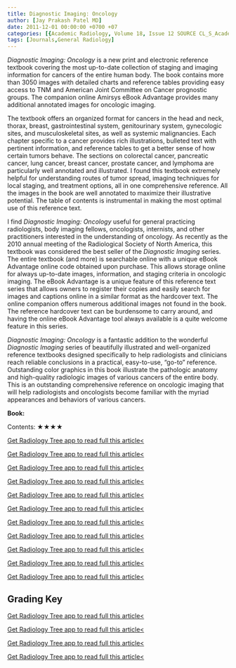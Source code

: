 ```yaml
---
title: Diagnostic Imaging: Oncology
author: [Jay Prakash Patel MD]
date: 2011-12-01 00:00:00 +0700 +07
categories: [{Academic Radiology, Volume 18, Issue 12 SOURCE CL_S_AcademicRadiologyVolume18Issue12 1}]
tags: [Journals,General Radiology]
---
```

_Diagnostic Imaging: Oncology_ is a new print and electronic reference textbook covering the most up-to-date collection of staging and imaging information for cancers of the entire human body. The book contains more than 3050 images with detailed charts and reference tables providing easy access to TNM and American Joint Committee on Cancer prognostic groups. The companion online Amirsys eBook Advantage provides many additional annotated images for oncologic imaging.

The textbook offers an organized format for cancers in the head and neck, thorax, breast, gastrointestinal system, genitourinary system, gynecologic sites, and musculoskeletal sites, as well as systemic malignancies. Each chapter specific to a cancer provides rich illustrations, bulleted text with pertinent information, and reference tables to get a better sense of how certain tumors behave. The sections on colorectal cancer, pancreatic cancer, lung cancer, breast cancer, prostate cancer, and lymphoma are particularly well annotated and illustrated. I found this textbook extremely helpful for understanding routes of tumor spread, imaging techniques for local staging, and treatment options, all in one comprehensive reference. All the images in the book are well annotated to maximize their illustrative potential. The table of contents is instrumental in making the most optimal use of this reference text.

I find _Diagnostic Imaging: Oncology_ useful for general practicing radiologists, body imaging fellows, oncologists, internists, and other practitioners interested in the understanding of oncology. As recently as the 2010 annual meeting of the Radiological Society of North America, this textbook was considered the best seller of the _Diagnostic Imaging_ series. The entire textbook (and more) is searchable online with a unique eBook Advantage online code obtained upon purchase. This allows storage online for always up-to-date images, information, and staging criteria in oncologic imaging. The eBook Advantage is a unique feature of this reference text series that allows owners to register their copies and easily search for images and captions online in a similar format as the hardcover text. The online companion offers numerous additional images not found in the book. The reference hardcover text can be burdensome to carry around, and having the online eBook Advantage tool always available is a quite welcome feature in this series.

_Diagnostic Imaging: Oncology_ is a fantastic addition to the wonderful _Diagnostic Imaging_ series of beautifully illustrated and well-organized reference textbooks designed specifically to help radiologists and clinicians reach reliable conclusions in a practical, easy-to-use, “go-to” reference. Outstanding color graphics in this book illustrate the pathologic anatomy and high-quality radiologic images of various cancers of the entire body. This is an outstanding comprehensive reference on oncologic imaging that will help radiologists and oncologists become familiar with the myriad appearances and behaviors of various cancers.

**Book:**

Contents: ★★★★

[Get Radiology Tree app to read full this article<](https://clinicalpub.com/app)

[Get Radiology Tree app to read full this article<](https://clinicalpub.com/app)

[Get Radiology Tree app to read full this article<](https://clinicalpub.com/app)

[Get Radiology Tree app to read full this article<](https://clinicalpub.com/app)

[Get Radiology Tree app to read full this article<](https://clinicalpub.com/app)

[Get Radiology Tree app to read full this article<](https://clinicalpub.com/app)

[Get Radiology Tree app to read full this article<](https://clinicalpub.com/app)

[Get Radiology Tree app to read full this article<](https://clinicalpub.com/app)

[Get Radiology Tree app to read full this article<](https://clinicalpub.com/app)

[Get Radiology Tree app to read full this article<](https://clinicalpub.com/app)

[Get Radiology Tree app to read full this article<](https://clinicalpub.com/app)

## Grading Key

[Get Radiology Tree app to read full this article<](https://clinicalpub.com/app)

[Get Radiology Tree app to read full this article<](https://clinicalpub.com/app)

[Get Radiology Tree app to read full this article<](https://clinicalpub.com/app)

[Get Radiology Tree app to read full this article<](https://clinicalpub.com/app)